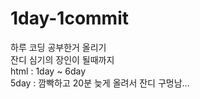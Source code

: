 # 1day-1commit
하루 코딩 공부한거 올리기  
잔디 심기의 장인이 될때까지  
html : 1day ~ 6day  
5day : 깜빡하고 20분 늦게 올려서 잔디 구멍남...
